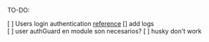TO-DO:

[ ] Users login authentication [reference](https://docs.nestjs.com/security/authentication)
[] add logs  
[ ] user authGuard en module son necesarios?
[ ] husky don't work
